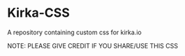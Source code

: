# Kirka-CSS
A repository containing custom css for kirka.io

<span style="height: 15px"> NOTE: PLEASE GIVE CREDIT IF YOU SHARE/USE THIS CSS </span>
